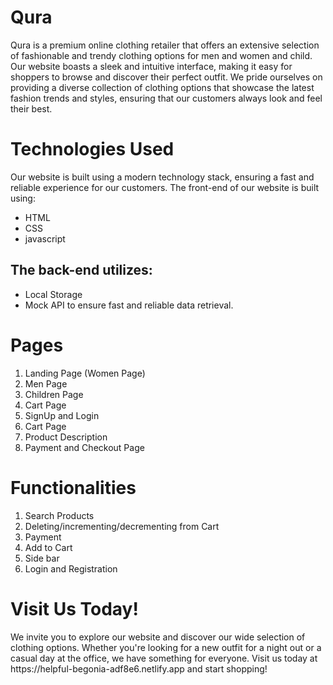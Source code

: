 <h1>Qura</h1>
<p>Qura is a premium online clothing retailer that offers an extensive selection of fashionable and trendy clothing options for men and women and child. Our website boasts a sleek and intuitive interface, making it easy for shoppers to browse and discover their perfect outfit. We pride ourselves on providing a diverse collection of clothing options that showcase the latest fashion trends and styles, ensuring that our customers always look and feel their best.</p>
<h1>Technologies Used</h1>
<p>Our website is built using a modern technology stack, ensuring a fast and reliable experience for our customers. The front-end of our website is built using:</p>
<ul>
  <li>HTML</li>
  <li>CSS</li>
  <li>javascript</li>
</ul>
<h2>The back-end utilizes:</h2>
<ul>
  <li>Local Storage</li>
  <li>Mock API to ensure fast and reliable data retrieval.</li>
</ul>
<h1>Pages</h1>
<ol>
<li>Landing Page (Women Page)</li>
<li>Men Page</li>
<li>Children Page</li>
<li>Cart Page</li>
<li>SignUp and Login</li>
<li>Cart Page</li>
<li>Product Description</li>
<li>Payment and Checkout Page</li>
</ol>
<h1>Functionalities</h1>
<ol>
<li>Search Products</li>
<li>Deleting/incrementing/decrementing from Cart</li>
<li>Payment</li>
<li>Add to Cart</li>
<li>Side bar</li>
<li>Login and Registration</li>
</ol>
<h1>Visit Us Today!</h1>
<p>We invite you to explore our website and discover our wide selection of clothing options. Whether you're looking for a new outfit for a night out or a casual day at the office, we have something for everyone. Visit us today at https://helpful-begonia-adf8e6.netlify.app and start shopping!</p>
